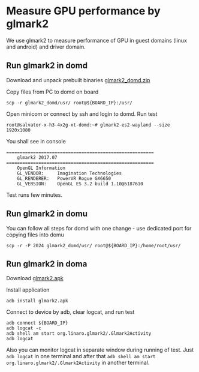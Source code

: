 # Measure GPU performance by glmark2

We use glmark2 to measure performance of GPU in guest domains (linux and android) and driver domain.

## Run glmark2 in domd
Download and unpack prebuilt binaries [glmark2_domd.zip](glmark2_domd.zip)

Copy files from PC to domd on board
```
scp -r glmark2_domd/usr/ root@${BOARD_IP}:/usr/
```

Open minicom or connect by ssh and login to domd. Run test
```
root@salvator-x-h3-4x2g-xt-domd:~# glmark2-es2-wayland --size 1920x1080
```
You shall see in console
```
=======================================================
    glmark2 2017.07
=======================================================
    OpenGL Information
    GL_VENDOR:     Imagination Technologies
    GL_RENDERER:   PowerVR Rogue GX6650
    GL_VERSION:    OpenGL ES 3.2 build 1.10@5187610
```
Test runs few minutes.

## Run glmark2 in domu
You can follow all steps for domd with one change - use dedicated port for copying files into domu
```
scp -r -P 2024 glmark2_domd/usr/ root@${BOARD_IP}:/home/root/usr/
```

## Run glmark2 in doma
Download [glmark2.apk](glmark2.apk)

Install application
```
adb install glmark2.apk
```
Connect to device by adb, clear logcat, and run test
```
adb connect ${BOARD_IP}
adb logcat -c
adb shell am start org.linaro.glmark2/.Glmark2Activity
adb logcat
```
Also you can monitor logcat in separate window during running of test. Just `adb logcat` in one terminal and after that `adb shell am start org.linaro.glmark2/.Glmark2Activity` in another terminal.
